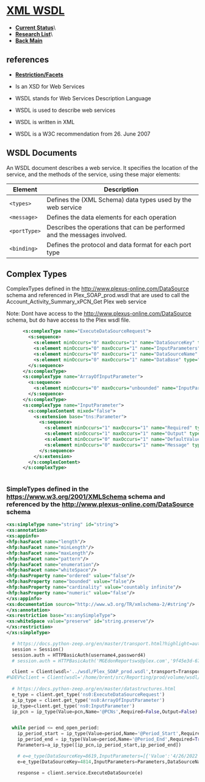 # **[XML WSDL](https://www.w3schools.com/xml/xml_wsdl.asp)**

- **[Current Status](../../../../development/status/weekly/current_status.md)**\
- **[Research List](../../../../research/research_list.md)**\
- **[Back Main](../../../../README.md)**

## references

- **[Restriction/Facets](../xsd/xml_restrictions.md)**

- Is an XSD for Web Services
- WSDL stands for Web Services Description Language
- WSDL is used to describe web services
- WSDL is written in XML
- WSDL is a W3C recommendation from 26. June 2007

## WSDL Documents

An WSDL document describes a web service. It specifies the location of the service, and the methods of the service, using these major elements:

| Element    | Description                                                               |
|------------|---------------------------------------------------------------------------|
| ```<types>```    | Defines the (XML Schema) data types used by the web service               |
| ```<message>```  | Defines the data elements for each operation                              |
| ```<portType>``` | Describes the operations that can be performed and the messages involved. |
| ```<binding>```  | Defines the protocol and data format for each port type                   |

## Complex Types

ComplexTypes defined in the <http://www.plexus-online.com/DataSource> schema and referenced in Plex_SOAP_prod.wsdl that are used to call the Account_Activity_Summary_xPCN_Get Plex web service

Note: Dont have access to the <http://www.plexus-online.com/DataSource> schema, but do have access to the Plex wsdl file.

```xml
      <s:complexType name="ExecuteDataSourceRequest">
        <s:sequence>
          <s:element minOccurs="0" maxOccurs="1" name="DataSourceKey" type="s:string"/>
          <s:element minOccurs="0" maxOccurs="1" name="InputParameters" type="tns:ArrayOfInputParameter"/>
          <s:element minOccurs="0" maxOccurs="1" name="DataSourceName" type="s:string"/>
          <s:element minOccurs="0" maxOccurs="1" name="DataBase" type="s:string"/>
        </s:sequence>
      </s:complexType>
      <s:complexType name="ArrayOfInputParameter">
        <s:sequence>
          <s:element minOccurs="0" maxOccurs="unbounded" name="InputParameter" nillable="true" type="tns:InputParameter"/>
        </s:sequence>
      </s:complexType>
      <s:complexType name="InputParameter">
        <s:complexContent mixed="false">
          <s:extension base="tns:Parameter">
            <s:sequence>
              <s:element minOccurs="1" maxOccurs="1" name="Required" type="s:boolean"/>
              <s:element minOccurs="1" maxOccurs="1" name="Output" type="s:boolean"/>
              <s:element minOccurs="0" maxOccurs="1" name="DefaultValue" type="s:string"/>
              <s:element minOccurs="0" maxOccurs="1" name="Message" type="s:string"/>
            </s:sequence>
          </s:extension>
        </s:complexContent>
      </s:complexType>
      
```

### SimpleTypes defined in the <https://www.w3.org/2001/XMLSchema> schema and referenced by the <http://www.plexus-online.com/DataSource> schema

```xml
<xs:simpleType name="string" id="string">
<xs:annotation>
<xs:appinfo>
<hfp:hasFacet name="length"/>
<hfp:hasFacet name="minLength"/>
<hfp:hasFacet name="maxLength"/>
<hfp:hasFacet name="pattern"/>
<hfp:hasFacet name="enumeration"/>
<hfp:hasFacet name="whiteSpace"/>
<hfp:hasProperty name="ordered" value="false"/>
<hfp:hasProperty name="bounded" value="false"/>
<hfp:hasProperty name="cardinality" value="countably infinite"/>
<hfp:hasProperty name="numeric" value="false"/>
</xs:appinfo>
<xs:documentation source="http://www.w3.org/TR/xmlschema-2/#string"/>
</xs:annotation>
<xs:restriction base="xs:anySimpleType">
<xs:whiteSpace value="preserve" id="string.preserve"/>
</xs:restriction>
</xs:simpleType>
```

```python
  # https://docs.python-zeep.org/en/master/transport.html?highlight=authentication#http-authentication
  session = Session()
  session.auth = HTTPBasicAuth(username4,password4)
  # session.auth = HTTPBasicAuth('MGEdonReportsws@plex.com','9f45e3d-67ed-')

  client = Client(wsdl='../wsdl/Plex_SOAP_prod.wsdl',transport=Transport(session=session)) # prod
#%DEV%client = Client(wsdl='/home/brent/src/Reporting/prod/volume/wsdl/Plex_SOAP_prod.wsdl',transport=Transport(session=session)) # stand-alone .
  
  # https://docs.python-zeep.org/en/master/datastructures.html
  e_type = client.get_type('ns0:ExecuteDataSourceRequest')
  a_ip_type = client.get_type('ns0:ArrayOfInputParameter')
  ip_type=client.get_type('ns0:InputParameter')
  ip_pcn = ip_type(Value=pcn,Name='@PCNs',Required=False,Output=False)


  while period <= end_open_period:
    ip_period_start = ip_type(Value=period,Name='@Period_Start',Required=True,Output=False)
    ip_period_end = ip_type(Value=period,Name='@Period_End',Required=True,Output=False)
    Parameters=a_ip_type([ip_pcn,ip_period_start,ip_period_end])

    # e=e_type(DataSourceKey=8619,InputParameters=[{'Value':'4/26/2022','Name':'@Report_Date','Required':False,'Output':False}],DataSourceName='Detailed_Production_Get_New')
    e=e_type(DataSourceKey=4814,InputParameters=Parameters,DataSourceName='Account_Activity_Summary_xPCN_Get')

    response = client.service.ExecuteDataSource(e)
